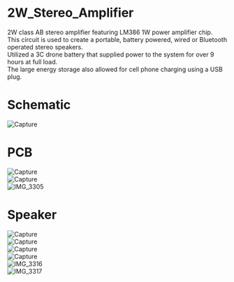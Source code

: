 # 2W_Stereo_Amplifier  
2W class AB stereo amplifier featuring LM386 1W power amplifier chip.  
This circuit is used to create a portable, battery powered, wired or Bluetooth operated stereo speakers.  
Utilized a 3C drone battery that supplied power to the system for over 9 hours at full load.  
The large energy storage also allowed for cell phone charging using a USB plug.  
  
# Schematic  
![Capture](https://user-images.githubusercontent.com/55325587/65638536-2f6b5900-df9b-11e9-9367-fd6d17ddef9c.JPG)  
  
# PCB  
![Capture](https://user-images.githubusercontent.com/55325587/65638646-63467e80-df9b-11e9-8615-eade926a5513.JPG)  
![Capture](https://user-images.githubusercontent.com/55325587/65638683-7eb18980-df9b-11e9-8350-477f08a98748.JPG)  
![IMG_3305](https://user-images.githubusercontent.com/55325587/65638702-896c1e80-df9b-11e9-8206-7d059dcfc163.JPG)  
  
# Speaker  
![Capture](https://user-images.githubusercontent.com/55325587/65638834-d18b4100-df9b-11e9-9bd0-8d6cb3255cf8.JPG)  
![Capture](https://user-images.githubusercontent.com/55325587/65638907-f1226980-df9b-11e9-852d-fbd41b06c308.JPG)  
![Capture](https://user-images.githubusercontent.com/55325587/65638958-07c8c080-df9c-11e9-9807-f51589b27a95.JPG)  
![Capture](https://user-images.githubusercontent.com/55325587/65639011-2333cb80-df9c-11e9-8b02-d2b2831cfc8e.JPG)  
![IMG_3316](https://user-images.githubusercontent.com/55325587/65639087-478fa800-df9c-11e9-9ee6-04ae319bae84.JPG)  
![IMG_3317](https://user-images.githubusercontent.com/55325587/65639102-4eb6b600-df9c-11e9-8644-989095e27a2f.JPG)
